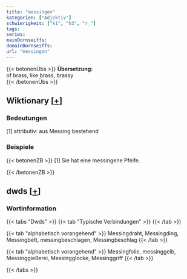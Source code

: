 ```yaml
---
title: "messingen"
kategorien: ["Adjektiv"]
schwierigkeit: ["k1", "h3", "r_"]
tags:
series:
mainDornseiffs:
domainDornseiffs:
url: "messingen"
---
```


{{< betonenÜbs >}}
**Übersetzung:**  
of brass, like brass, brassy  
{{< /betonenÜbs >}}

## Wiktionary [[+](https://de.wiktionary.org/wiki/messingen)]

### Bedeutungen
[1] attributiv: aus Messing bestehend  

### Beispiele
{{< betonenZB >}}
[1] Sie hat eine messingene Pfeife.  

{{< /betonenZB >}}


## dwds [[+](https://www.dwds.de/wb/messingen)]

### Wortinformation
{{< tabs "Dwds" >}}
{{< tab "Typische Verbindungen" >}}
{{< /tab >}}

{{< tab "alphabetisch vorangehend" >}}
Messingdraht, Messingding, Messingbett, messingbeschlagen, Messingbeschlag
{{< /tab >}}

{{< tab "alphabetisch vorangehend" >}}
Messingfolie, messinggelb, Messinggießerei, Messingglocke, Messinggriff
{{< /tab >}}

{{< /tabs >}}

